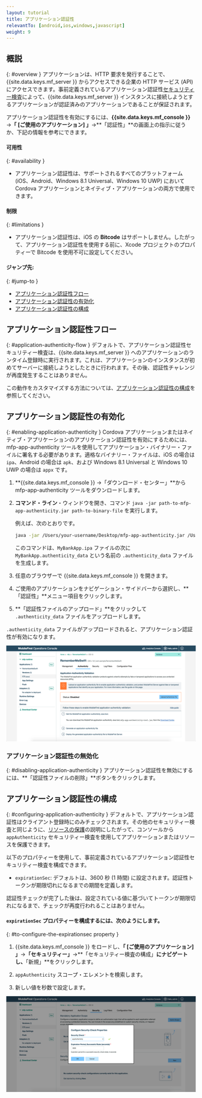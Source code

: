 ```yaml
---
layout: tutorial
title: アプリケーション認証性
relevantTo: [android,ios,windows,javascript]
weight: 9
---
```

<!-- NLS_CHARSET=UTF-8 -->
## 概説
{: #overview }
アプリケーションは、HTTP 要求を発行することで、{{site.data.keys.mf_server }} からアクセスできる企業の HTTP サービス (API) にアクセスできます。事前定義されているアプリケーション認証性[セキュリティー検査](../)によって、{{site.data.keys.mf_server }} インスタンスに接続しようとするアプリケーションが認証済みのアプリケーションであることが保証されます。

アプリケーション認証性を有効にするには、**{{site.data.keys.mf_console }}** →**「 [ご使用のアプリケーション] 」**→**「認証性」**の画面上の指示に従うか、下記の情報を参考にできます。

#### 可用性
{: #availability }
* アプリケーション認証性は、サポートされるすべてのプラットフォーム (iOS、Android、Windows 8.1 Universal、Windows 10 UWP) において Cordova アプリケーションとネイティブ・アプリケーションの両方で使用できます。

#### 制限
{: #limitations }
* アプリケーション認証性は、iOS の **Bitcode** はサポートしません。したがって、アプリケーション認証性を使用する前に、Xcode プロジェクトのプロパティーで Bitcode を使用不可に設定してください。

#### ジャンプ先:
{: #jump-to }
- [アプリケーション認証性フロー](#application-authenticity-flow)
- [アプリケーション認証性の有効化](#enabling-application-authenticity)
- [アプリケーション認証性の構成](#configuring-application-authenticity)

## アプリケーション認証性フロー
{: #application-authenticity-flow }
デフォルトで、アプリケーション認証性セキュリティー検査は、{{site.data.keys.mf_server }} へのアプリケーションのランタイム登録時に実行されます。これは、アプリケーションのインスタンスが初めてサーバーに接続しようとしたときに行われます。その後、認証性チャレンジが再度発生することはありません。

この動作をカスタマイズする方法については、[アプリケーション認証性の構成](#configuring-application-authenticity)を参照してください。

## アプリケーション認証性の有効化
{: #enabling-application-authenticity }
Cordova アプリケーションまたはネイティブ・アプリケーションのアプリケーション認証性を有効にするためには、mfp-app-authenticity ツールを使用してアプリケーション・バイナリー・ファイルに署名する必要があります。適格なバイナリー・ファイルは、iOS の場合は `ipa`、Android の場合は `apk`、および Windows 8.1 Universal と Windows 10 UWP の場合は `appx` です。

1. **{{site.data.keys.mf_console }} →「ダウンロード・センター」**から mfp-app-authenticity ツールをダウンロードします。
2. **コマンド・ライン**・ウィンドウを開き、コマンド `java -jar path-to-mfp-app-authenticity.jar path-to-binary-file` を実行します。

   例えば、次のとおりです。


   ```bash
   java -jar /Users/your-username/Desktop/mfp-app-authenticity.jar /Users/your-username/Desktop/MyBankApp.ipa
   ```

   このコマンドは、`MyBankApp.ipa` ファイルの次に `MyBankApp.authenticity_data` という名前の `.authenticity_data` ファイルを生成します。

3. 任意のブラウザーで {{site.data.keys.mf_console }} を開きます。
4. ご使用のアプリケーションをナビゲーション・サイドバーから選択し、**「認証性」**メニュー項目をクリックします。
5. **「認証性ファイルのアップロード」**をクリックして `.authenticity_data` ファイルをアップロードします。

`.authenticity_data` ファイルがアップロードされると、アプリケーション認証性が有効になります。

![アプリケーション認証性を有効にする](enable_application_authenticity.png)

### アプリケーション認証性の無効化
{: #disabling-application-authenticity }
アプリケーション認証性を無効にするには、**「認証性ファイルの削除」**ボタンをクリックします。

## アプリケーション認証性の構成
{: #configuring-application-authenticity }
デフォルトで、アプリケーション認証性はクライアント登録時にのみチェックされます。その他のセキュリティー検査と同じように、[リソースの保護](../#protecting-resources)の説明にしたがって、コンソールから `appAuthenticity` セキュリティー検査を使用してアプリケーションまたはリソースを保護できます。

以下のプロパティーを使用して、事前定義されているアプリケーション認証性セキュリティー検査を構成できます。

- `expirationSec`: デフォルトは、3600 秒 (1 時間) に設定されます。認証性トークンが期限切れになるまでの期間を定義します。

認証性チェックが完了した後は、設定されている値に基づいてトークンが期限切れになるまで、チェックが再度行われることはありません。

#### `expirationSec` プロパティーを構成するには、次のようにします。
{: #to-configure-the-expirationsec property }
1. {{site.data.keys.mf_console }} をロードし、**「 [ご使用のアプリケーション] 」**→**「セキュリティー」**→**「セキュリティー検査の構成」**にナビゲートし、**「新規」**をクリックします。

2. `appAuthenticity` スコープ・エレメントを検索します。

3. 新しい値を秒数で設定します。

![コンソールでの expirationSec プロパティーの構成](configuring_expirationSec.png)
